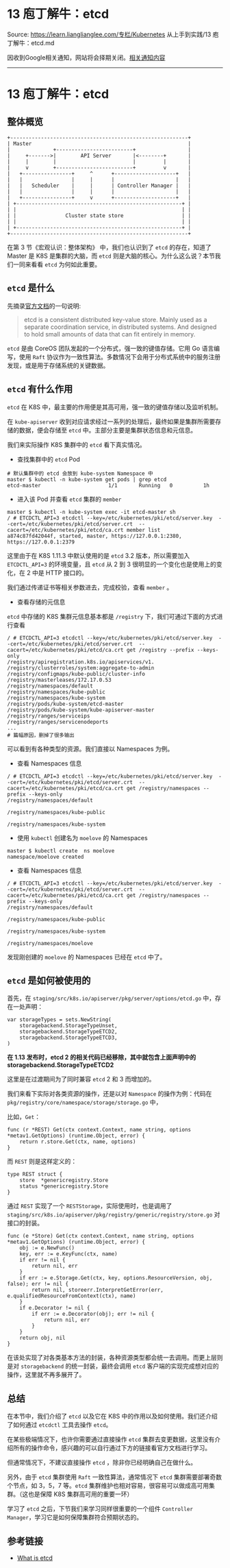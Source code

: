 # 13 庖丁解牛：etcd 

Source: https://learn.lianglianglee.com/专栏/Kubernetes 从上手到实践/13 庖丁解牛：etcd.md

因收到Google相关通知，网站将会择期关闭。[相关通知内容](https://lumendatabase.org/notices/44265620)

---

# 13 庖丁解牛：etcd

## 整体概览

```
+----------------------------------------------------------+          
| Master                                                   |          
|              +-------------------------+                 |          
|     +------->|        API Server       |<--------+       |          
|     |        |                         |         |       |          
|     v        +-------------------------+         v       |          
|   +----------------+     ^      +--------------------+   |          
|   |                |     |      |                    |   |          
|   |   Scheduler    |     |      | Controller Manager |   |          
|   |                |     |      |                    |   |          
|   +----------------+     v      +--------------------+   |          
| +------------------------------------------------------+ |          
| |                                                      | |          
| |                Cluster state store                   | |          
| |                                                      | |          
| +------------------------------------------------------+ |          
+----------------------------------------------------------+          

```

在第 3 节《宏观认识：整体架构》 中，我们也认识到了 `etcd` 的存在，知道了 Master 是 K8S 是集群的大脑，而 `etcd` 则是大脑的核心。为什么这么说？本节我们一同来看看 `etcd` 为何如此重要。

## `etcd` 是什么

先摘录[官方文档](https://etcd.readthedocs.io/en/latest/faq.html#what-is-etcd)的一句说明:

> etcd is a consistent distributed key-value store. Mainly used as a separate coordination service, in distributed systems. And designed to hold small amounts of data that can fit entirely in memory.

`etcd` 是由 CoreOS 团队发起的一个分布式，强一致的键值存储。它用 Go 语言编写，使用 `Raft` 协议作为一致性算法。多数情况下会用于分布式系统中的服务注册发现，或是用于存储系统的关键数据。

## `etcd` 有什么作用

`etcd` 在 K8S 中，最主要的作用便是其高可用，强一致的键值存储以及监听机制。

在 `kube-apiserver` 收到对应请求经过一系列的处理后，最终如果是集群所需要存储的数据，便会存储至 `etcd` 中。主部分主要是集群状态信息和元信息。

我们来实际操作 K8S 集群中的 `etcd` 看下真实情况。

* 查找集群中的 `etcd` Pod

```
# 默认集群中的 etcd 会放到 kube-system Namespace 中
master $ kubectl -n kube-system get pods | grep etcd
etcd-master                      1/1       Running   0          1h

```

* 进入该 Pod 并查看 `etcd` 集群的 `member`

```
master $ kubectl -n kube-system exec -it etcd-master sh
/ # ETCDCTL_API=3 etcdctl --key=/etc/kubernetes/pki/etcd/server.key  --cert=/etc/kubernetes/pki/etcd/server.crt  --cacert=/etc/kubernetes/pki/etcd/ca.crt member list
a874c87fd42044f, started, master, https://127.0.0.1:2380, https://127.0.0.1:2379

```

这里由于在 K8S 1.11.3 中默认使用的是 `etcd` 3.2 版本，所以需要加入 `ETCDCTL_API=3` 的环境变量，且 `etcd` 从 2 到 3 很明显的一个变化也是使用上的变化，在 2 中是 HTTP 接口的。

我们通过传递证书等相关参数进去，完成校验，查看 `member` 。

* 查看存储的元信息

`etcd` 中存储的 K8S 集群元信息基本都是 `/registry` 下，我们可通过下面的方式进行查看

```
/ # ETCDCTL_API=3 etcdctl --key=/etc/kubernetes/pki/etcd/server.key  --cert=/etc/kubernetes/pki/etcd/server.crt  --cacert=/etc/kubernetes/pki/etcd/ca.crt get /registry --prefix --keys-only
/registry/apiregistration.k8s.io/apiservices/v1.
/registry/clusterroles/system:aggregate-to-admin
/registry/configmaps/kube-public/cluster-info
/registry/masterleases/172.17.0.53
/registry/namespaces/default
/registry/namespaces/kube-public
/registry/namespaces/kube-system
/registry/pods/kube-system/etcd-master
/registry/pods/kube-system/kube-apiserver-master
/registry/ranges/serviceips
/registry/ranges/servicenodeports
...
# 篇幅原因，删掉了很多输出

```

可以看到有各种类型的资源。我们直接以 Namespaces 为例。

* 查看 Namespaces 信息

```
/ # ETCDCTL_API=3 etcdctl --key=/etc/kubernetes/pki/etcd/server.key  --cert=/etc/kubernetes/pki/etcd/server.crt  --cacert=/etc/kubernetes/pki/etcd/ca.crt get /registry/namespaces --prefix --keys-only
/registry/namespaces/default

/registry/namespaces/kube-public

/registry/namespaces/kube-system

```

* 使用 `kubectl` 创建名为 `moelove` 的 Namespaces

```
master $ kubectl create  ns moelove
namespace/moelove created

```

* 查看 Namespaces 信息

```
/ # ETCDCTL_API=3 etcdctl --key=/etc/kubernetes/pki/etcd/server.key  --cert=/etc/kubernetes/pki/etcd/server.crt  --cacert=/etc/kubernetes/pki/etcd/ca.crt get /registry/namespaces --prefix --keys-only
/registry/namespaces/default

/registry/namespaces/kube-public

/registry/namespaces/kube-system

/registry/namespaces/moelove

```

发现刚创建的 `moelove` 的 Namespaces 已经在 `etcd` 中了。

## `etcd` 是如何被使用的

首先，在 `staging/src/k8s.io/apiserver/pkg/server/options/etcd.go` 中，存在一处声明：

```
var storageTypes = sets.NewString(
	storagebackend.StorageTypeUnset,
	storagebackend.StorageTypeETCD2,
	storagebackend.StorageTypeETCD3,
)

```

**在 1.13 发布时，etcd 2 的相关代码已经移除，其中就包含上面声明中的 storagebackend.StorageTypeETCD2**

这里是在过渡期间为了同时兼容 `etcd` 2 和 3 而增加的。

我们来看下实际对各类资源的操作，还是以对 `Namespace` 的操作为例：代码在 `pkg/registry/core/namespace/storage/storage.go` 中，

比如，`Get`：

```
func (r *REST) Get(ctx context.Context, name string, options *metav1.GetOptions) (runtime.Object, error) {
	return r.store.Get(ctx, name, options)
}

```

而 `REST` 则是这样定义的：

```
type REST struct {
	store  *genericregistry.Store
	status *genericregistry.Store
}

```

通过 `REST` 实现了一个 `RESTStorage`，实际使用时，也是调用了 `staging/src/k8s.io/apiserver/pkg/registry/generic/registry/store.go` 对接口的封装。

```
func (e *Store) Get(ctx context.Context, name string, options *metav1.GetOptions) (runtime.Object, error) {
	obj := e.NewFunc()
	key, err := e.KeyFunc(ctx, name)
	if err != nil {
		return nil, err
	}
	if err := e.Storage.Get(ctx, key, options.ResourceVersion, obj, false); err != nil {
		return nil, storeerr.InterpretGetError(err, e.qualifiedResourceFromContext(ctx), name)
	}
	if e.Decorator != nil {
		if err := e.Decorator(obj); err != nil {
			return nil, err
		}
	}
	return obj, nil
}

```

在该处实现了对各类基本方法的封装，各种资源类型都会统一去调用。而更上层则是对 `storagebackend` 的统一封装，最终会调用 `etcd` 客户端的实现完成想对应的操作，这里就不再多展开了。

## 总结

在本节中，我们介绍了 `etcd` 以及它在 K8S 中的作用以及如何使用。我们还介绍了如何通过 `etcdctl` 工具去操作 `etcd`。

在某些极端情况下，也许你需要通过直接操作 `etcd` 集群去变更数据，这里没有介绍所有的操作命令，感兴趣的可以自行通过下方的链接看官方文档进行学习。

但通常情况下，不建议直接操作 `etcd` ，除非你已经明确自己在做什么。

另外，由于 `etcd` 集群使用 `Raft` 一致性算法，通常情况下 `etcd` 集群需要部署奇数个节点，如 3，5，7 等。`etcd` 集群维护也相对容易，很容易可以做成高可用集群。（这也是保障 K8S 集群高可用的重要一环）

学习了 `etcd` 之后，下节我们来学习同样很重要的一个组件 `Controller Manager`，学习它是如何保障集群符合预期状态的。

## 参考链接

* [What is etcd](https://etcd.readthedocs.io/en/latest/faq.html#what-is-etcd)